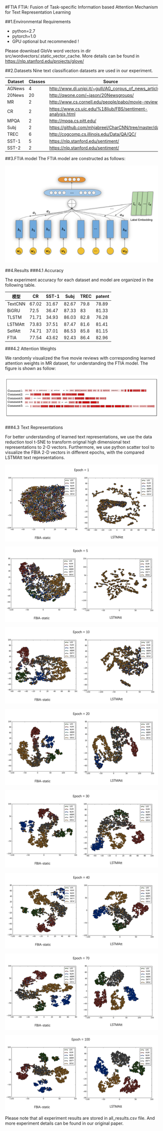 #FTIA
FTIA: Fusion of Task-specific Information based Attention Mechanism for Text Representation Learning

##1.Environmental Requirements
- python=2.7
- pytorch=1.0
- GPU optional but recommended !

Please download GloVe word vectors in dir src/wordvectors/.static_vector_cache. More details can be found
in https://nlp.stanford.edu/projects/glove/

##2.Datasets
Nine text classification datasets are used in our experiment.

|Dataset | Classes| Source
---------| -------------|---------
AGNews | 4|http://www.di.unipi.it/~gulli/AG_corpus_of_news_articles.html
20News|20 |http://qwone.com/~jason/20Newsgroups/
MR|2|http://www.cs.cornell.edu/people/pabo/movie-review-data/
CR|2 | https://www.cs.uic.edu/%18liub/FBS/sentiment-analysis.html
MPQA|2 |http://mpqa.cs.pitt.edu/
Subj|2|https://github.com/mhjabreel/CharCNN/tree/master/data
TREC| 6|http://cogcomp.cs.illinois.edu/Data/QA/QC/
SST-1| 5|https://nlp.stanford.edu/sentiment/
SST-2|2| https://nlp.stanford.edu/sentiment/


##3.FTIA model
The FTIA model are constructed as follows:

![FTIA](figs/FTIA_model.png "FTIA Model")


##4.Results
###4.1 Accuracy

The experiment accuracy for each dataset and model are organized in the following table.


 |模型 | CR  | SST-1 | Subj| TREC | patent
 ------ | ------ | ------ |------ | ------ | ------ |
|TextCNN | 67.02 |31.67 |82.67|79.8|78.89
|BiGRU|72.5|36.47|87.33|83|81.33
|TLSTM|71.71|34.93|86.03|82.8|76.28
|LSTMAtt|73.83|37.51|87.47|81.6|81.41
|SelfAtt|74.71|37.01|86.53|85.8|81.15
|FTIA|77.54|43.62|92.43|86.4|82.96



###4.2 Attention Weights

We randomly visualized the five movie reviews with corresponding learned attention weights in MR dataset, for understanding
the FTIA model. The figure is shown as follow:

![AttentionWeights](./figs/Attention_weights_visulaization_penalty01.png)

###4.3 Text Representations

For better understanding of learned text representations, we use the data reduction tool
t-SNE to transform orignal high dimensional text representations to 2-D vectors. Furthermore,
we use python scatter tool to visualize the FBIA 2-D vectors in different epochs, with the compared LSTMAtt text representations.

![TextRepresentations](./figs/Epoch1_FBIA_LSTM_tSNE_Comp.png "Text Representations Visualization")

![TextRepresentations](./figs/Epoch5_FBIA_LSTM_tSNE_Comp.png "Text Representations Visualization")

![TextRepresentations](./figs/Epoch10_FBIA_LSTM_tSNE_Comp.png "Text Representations Visualization")

![TextRepresentations](./figs/Epoch20_FBIA_LSTM_tSNE_Comp.png "Text Representations Visualization")

![TextRepresentations](./figs/Epoch30_FBIA_LSTM_tSNE_Comp.png "Text Representations Visualization")

![TextRepresentations](./figs/Epoch40_FBIA_LSTM_tSNE_Comp.png "Text Representations Visualization")

![TextRepresentations](./figs/Epoch70_FBIA_LSTM_tSNE_Comp.png "Text Representations Visualization")

![TextRepresentations](./figs/Epoch100_FBIA_LSTM_tSNE_Comp.png "Text Representations Visualization")


Please note that all experiment results are stored in all_results.csv file. And
more experiment details can be found in our original paper.